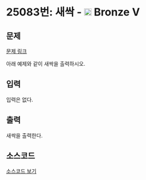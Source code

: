 # 25083번: 새싹 - <img src="https://static.solved.ac/tier_small/1.svg" style="height:20px" /> Bronze V

<!-- performance -->

<!-- 문제 제출 후 깃허브에 푸시를 했을 때 제출한 코드의 성능이 입력될 공간입니다.-->

<!-- end -->

## 문제

[문제 링크](https://boj.kr/25083)

<p>아래 예제와 같이 새싹을 출력하시오.</p>

## 입력

<p>입력은 없다.</p>

## 출력

<p>새싹을 출력한다.</p>

## 소스코드

[소스코드 보기](Main.java)